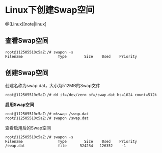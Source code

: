 # Linux下创建Swap空间
@(Linux)[note|linux]

## 查看Swap空间
```
root@112505510c5aZ:/# swapon -s
Filename                Type        Size    Used    Priority
```

## 创建Swap空间
创建名称为swap.dat，大小为512MB的Swap文件

```
root@112505510c5aZ:/# dd if=/dev/zero of=/swap.dat bs=1024 count=512k
```

**启用Swap空间**

```
root@112505510c5aZ:/# mkswap /swap.dat
root@112505510c5aZ:/# swapon /swap.dat

```

查看启用后的Swap空间

```
root@112505510c5aZ:/# swapon -s
Filename                Type        Size    Used    Priority
/swap.dat               file      524284   126352    -1
```
